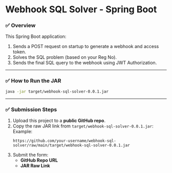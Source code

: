 # Webhook SQL Solver - Spring Boot

### ✅ Overview
This Spring Boot application:
1. Sends a POST request on startup to generate a webhook and access token.
2. Solves the SQL problem (based on your Reg No).
3. Sends the final SQL query to the webhook using JWT Authorization.

---

### ✅ How to Run the JAR
```bash
java -jar target/webhook-sql-solver-0.0.1.jar
```

---

### ✅ Submission Steps
1. Upload this project to a **public GitHub repo**.
2. Copy the raw JAR link from `target/webhook-sql-solver-0.0.1.jar`:
   Example:
   ```
   https://github.com/your-username/webhook-sql-solver/raw/main/target/webhook-sql-solver-0.0.1.jar
   ```
3. Submit the form:
   - **GitHub Repo URL**
   - **JAR Raw Link**
